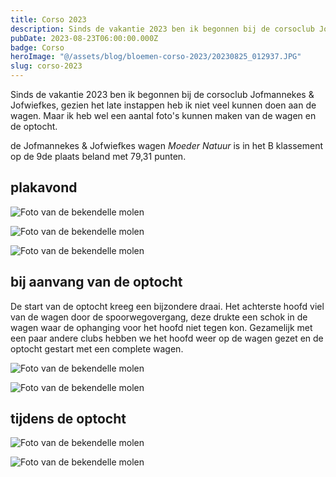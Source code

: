 ```yaml
---
title: Corso 2023
description: Sinds de vakantie 2023 ben ik begonnen bij de corsoclub Jofmannekes & Jofwiefkes.
pubDate: 2023-08-23T06:00:00.000Z
badge: Corso
heroImage: "@/assets/blog/bloemen-corso-2023/20230825_012937.JPG"
slug: corso-2023
---
```


Sinds de vakantie 2023 ben ik begonnen bij de corsoclub Jofmannekes & Jofwiefkes, gezien het late instappen heb ik niet veel kunnen doen aan de wagen. Maar ik heb wel een aantal foto's kunnen maken van de wagen en de optocht.

de Jofmannekes & Jofwiefkes wagen *Moeder Natuur* is in het B klassement op de 9de plaats beland met 79,31 punten.


## plakavond

![Foto van de bekendelle molen](@/assets/blog/bloemen-corso-2023/20230824_234027.JPG)

![Foto van de bekendelle molen](@/assets/blog/bloemen-corso-2023/20230824_234105.JPG)

![Foto van de bekendelle molen](@/assets/blog/bloemen-corso-2023/20230825_011619.JPG)

## bij aanvang van de optocht
De start van de optocht kreeg een bijzondere draai.
Het achterste hoofd viel van de wagen door de spoorwegovergang, deze drukte een schok in de wagen waar de ophanging voor het hoofd niet tegen kon.
Gezamelijk met een paar andere clubs hebben we het hoofd weer op de wagen gezet en de optocht gestart met een complete wagen.

![Foto van de bekendelle molen](@/assets/blog/bloemen-corso-2023/20230825_012937.JPG)

![Foto van de bekendelle molen](@/assets/blog/bloemen-corso-2023/20230825_080122.JPG)

## tijdens de optocht

![Foto van de bekendelle molen](@/assets/blog/bloemen-corso-2023/20230825_092827.JPG)

![Foto van de bekendelle molen](@/assets/blog/bloemen-corso-2023/20230825_101206.JPG)